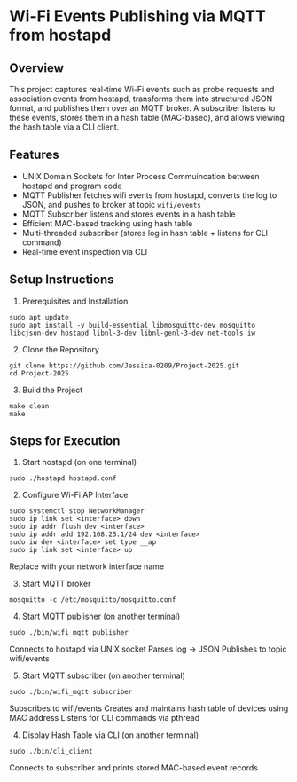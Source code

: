 # Wi-Fi Events Publishing via MQTT from hostapd

## Overview

This project captures real-time Wi-Fi events such as probe requests and association events from hostapd, transforms them into structured JSON format, and publishes them over an MQTT broker. A subscriber listens to these events, stores them in a hash table (MAC-based), and allows viewing the hash table via a CLI client.

## Features

- UNIX Domain Sockets for Inter Process Commuincation between hostapd and program code
- MQTT Publisher fetches wifi events from hostapd, converts the log to JSON, and pushes  to broker at topic `wifi/events`
- MQTT Subscriber listens and stores events in a hash table
- Efficient MAC-based tracking using hash table
- Multi-threaded subscriber (stores log in hash table + listens for CLI command)
- Real-time event inspection via CLI

## Setup Instructions

1. Prerequisites and Installation

```
sudo apt update
sudo apt install -y build-essential libmosquitto-dev mosquitto libcjson-dev hostapd libnl-3-dev libnl-genl-3-dev net-tools iw
```

2. Clone the Repository
```
git clone https://github.com/Jessica-0209/Project-2025.git
cd Project-2025
```
3. Build the Project
```
make clean
make
```
## Steps for Execution

1. Start hostapd (on one terminal)
```
sudo ./hostapd hostapd.conf
```
2. Configure Wi-Fi AP Interface
```
sudo systemctl stop NetworkManager
sudo ip link set <interface> down
sudo ip addr flush dev <interface>
sudo ip addr add 192.168.25.1/24 dev <interface>
sudo iw dev <interface> set type __ap
sudo ip link set <interface> up
```
Replace <interface> with your network interface name


3. Start MQTT broker
```
mosquitto -c /etc/mosquitto/mosquitto.conf
```
4. Start MQTT publisher (on another terminal)
```
sudo ./bin/wifi_mqtt publisher
```
Connects to hostapd via UNIX socket
Parses log -> JSON
Publishes to topic wifi/events

5. Start MQTT subscriber (on another terminal)
```
sudo ./bin/wifi_mqtt subscriber
```
Subscribes to wifi/events
Creates and maintains hash table of devices using MAC address
Listens for CLI commands via pthread

4. Display Hash Table via CLI (on another terminal)
```
sudo ./bin/cli_client
```
Connects to subscriber and prints stored MAC-based event records


